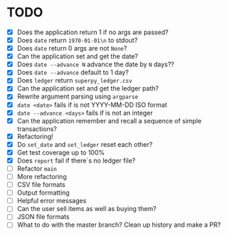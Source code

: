 # TODO
- [x] Does the application return 1 if no args are passed?
- [x] Does `date` return `1970-01-01\n` to stdout?
- [X] Does `date` return 0 args are not `None`?
- [X] Can the application set and get the date?
- [X] Does `date --advance N` advance the date by `N` days??
- [X] Does `date --advance` default to 1 day?
- [X] Does `ledger` return `superpy_ledger.csv`
- [X] Can the application set and get the ledger path?
- [X] Rewrite argument parsing using `argparse`
- [X] `date <date>` fails if <date> is not YYYY-MM-DD ISO format
- [X] `date --advance <days>` fails if <days> is not an integer
- [X] Can the application remember and recall a sequence of simple transactions?
- [X] Refactoring!
- [X] Do `set_date` and `set_ledger` reset each other?
- [X] Get test coverage up to 100%
- [X] Does `report` fail if there`s no ledger file?
- [ ] Refactor `main`
- [ ] More refactoring
- [ ] CSV file formats
- [ ] Output formatting
- [ ] Helpful error messages
- [ ] Can the user sell items as well as buying them?
- [ ] JSON file formats
- [ ] What to do with the master branch? Clean up history and make a PR?
